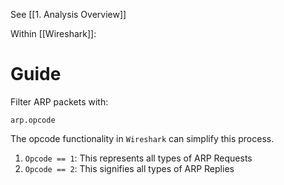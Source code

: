 
See [[1. Analysis Overview]]

Within [[Wireshark]]:

# Guide

Filter ARP packets with:
```
arp.opcode
```


The opcode functionality in `Wireshark` can simplify this process.

1. `Opcode == 1`: This represents all types of ARP Requests
2. `Opcode == 2`: This signifies all types of ARP Replies
